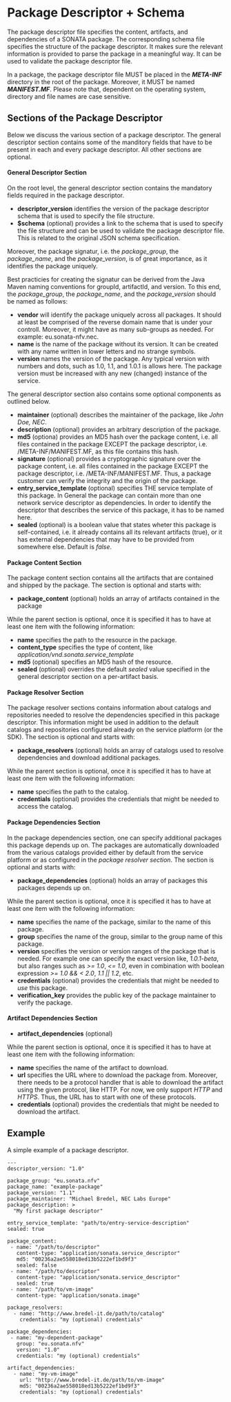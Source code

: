 # Package Descriptor + Schema
The package descriptor file specifies the content, artifacts, and dependencies of a SONATA package. The corresponding schema file specifies the structure of the package descriptor. It makes sure the relevant information is provided to parse the package in a meaningful way. It can be used to validate the package descriptor file.

In a package, the package descriptor file MUST be placed in the ***META-INF*** directory in the root of the package. Moreover, it MUST be named ***MANIFEST.MF***. Please note that, dependent on the operating system, directory and file names are case sensitive.

## Sections of the Package Descriptor

Below we discuss the various section of a package descriptor. The general descriptor section contains some of the manditory fields that have to be present in each and every package descriptor. All other sections are optional.

#### General Descriptor Section

On the root level, the general descriptor section contains the mandatory fields required in the package descriptor. 

- **descriptor_version** identifies the version of the package descriptor schema that is used to specify the file structure.
- **$schema** (optional) provides a link to the schema that is used to specify the file structure and can be used to validate the package descriptor file. This is related to the original JSON schema specification.

Moreover, the package signatur, i.e. the *package_group*, the *package_name*, and the *package_version*, is of great importance, as it identifies the package uniquely.

Best practicies for creating the signatur can be derived from the Java Maven naming conventions for groupId, artifactId, and version. To this end, the *package_group*, the *package_name*, and the *package_version* should be named as follows:

- **vendor** will identify the package uniquely across all packages. It should at least be comprised of the reverse domain name that is under your controll. Moreover, it might have as many sub-groups as needed. For example: eu.sonata-nfv.nec.
- **name** is the name of the package without its version. It can be created with any name written in lower letters and no strange symbols.
- **version** names the version of the package. Any typical version with numbers and dots, such as 1.0, 1.1, and 1.0.1 is allows here. The package version must be increased with any new (changed) instance of the service.

The general descriptor section also contains some optional components as outlined below.


- **maintainer** (optional) describes the maintainer of the package, like *John Doe, NEC*.
- **description** (optional) provides an arbitrary description of the package.
- **md5** (optiona) provides an MD5 hash over the package content, i.e. all files contained in the package EXCEPT the package descriptor, i.e. /META-INF/MANIFEST.MF, as this file contains this hash.
- **signature** (optional) provides a cryptographic signature over the package content, i.e. all files contained in the package EXCEPT the package descriptor, i.e. /META-INF/MANIFEST.MF. Thus, a package customer can verify the integrity and the origin of the package.
- **entry_service_template** (optional) specifies THE service template of this package. In General the package can contain more than one network service descriptor as dependencies. In order to identify the descriptor that describes the service of this package, it has to be named here.
- **sealed** (optional) is a boolean value that states wheter this package is self-contained, i.e. it already contains all its relevant artifacts (true), or it has external dependencies that may have to be provided from somewhere else. Default is *false*.

#### Package Content Section

The package content section contains all the artifacts that are contained and shipped by the package. The section is optional and starts with:

- **package_content** (optional) holds an array of artifacts contained in the package

While the parent section is optional, once it is specified it has to have at least one item with the following information:

- **name** specifies the path to the resource in the package.
- **content_type** specifies the type of content, like *application/vnd.sonata.service_template*
- **md5** (optional) specifies an MD5 hash of the resource.
- **sealed** (optional) overrides the default *sealed* value specified in the general descriptor section on a per-artifact basis.

#### Package Resolver Section

The package resolver sections contains information about catalogs and repositories needed to resolve the dependencies specified in this package descriptor. This information might be used in addition to the default catalogs and repositories configured already on the service platform (or the SDK). The section is optional and starts with:

- **package_resolvers** (optional) holds an array of catalogs used to resolve dependencies and download additional packages.
 
While the parent section is optional, once it is specified it has to have at least one item with the following information:

- **name** specifies the path to the catalog.
- **credentials** (optional) provides the credentials that might be needed to access the catalog.

#### Package Dependencies Section

In the package dependencies section, one can specify additional packages this package depends up on. The packages are automatically downloaded from the various catalogs provided either by default from the service platform or as configured in the *package resolver section*. The section is optional and starts with:

- **package_dependencies** (optional) holds an array of packages this packages depends up on.

While the parent section is optional, once it is specified it has to have at least one item with the following information:

- **name** specifies the name of the package, similar to the name of this package.
- **group** specifies the name of the group, similar to the group name of this package.
- **version** specifies the version or version ranges of the package that is needed. For example one can specify the exact version like, *1.0.1-beta*, but also ranges such as *>= 1.0*, *<= 1.0*, even in combination with boolean expression *>= 1.0 && < 2.0*, *1.1 || 1.2*, etc.
- **credentials** (optional) provides the credentials that might be needed to *use* this package.
- **verification_key** provides the public key of the package maintainer to verify the package.

#### Artifact Dependencies Section

- **artifact_dependencies** (optional)
 
While the parent section is optional, once it is specified it has to have at least one item with the following information:

- **name** specifies the name of the artifact to download.
- **url** specifies the URL where to download the package from. Moreover, there needs to be a protocol handler that is able to download the artifact using the given protocol, like HTTP. For now, we only support *HTTP* and *HTTPS*. Thus, the URL has to start with one of these protocols.
- **credentials** (optional) provides the credentials that might be needed to download the artifact.


## Example

A simple example of a package descriptor.


```
---
descriptor_version: "1.0"

package_group: "eu.sonata.nfv"
package_name: "example-package"
package_version: "1.1"
package_maintainer: "Michael Bredel, NEC Labs Europe"
package_description: > 
  "My first package descriptor"

entry_service_template: "path/to/entry-service-description"
sealed: true

package_content:
 - name: "/path/to/descriptor"
   content-type: "application/sonata.service_descriptor"
   md5: "00236a2ae558018ed13b5222ef1bd9f3"
   sealed: false
 - name: "/path/to/descriptor"
   content-type: "application/sonata.service_descriptor"
   sealed: true
 - name: "/path/to/vm-image"
   content-type: "application/sonata.image"

package_resolvers:
  - name: "http://www.bredel-it.de/path/to/catalog"
    credentials: "my (optional) credentials"

package_dependencies:
 - name: "my-dependent-package"
   group: "eu.sonata.nfv"
   version: "1.0"
   credentials: "my (optional) credentials"

artifact_dependencies:
  - name: "my-vm-image"
    url: "http://www.bredel-it.de/path/to/vm-image"
    md5: "00236a2ae558018ed13b5222ef1bd9f3"
    credentials: "my (optional) credentials"
```

